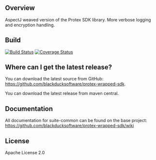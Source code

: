 ## Overview ##
AspectJ weaved version of the Protex SDK library.  More verbose logging and encryption handling. 

## Build ##

[![Build Status](https://travis-ci.org/blackducksoftware/protex-wrapped-sdk.svg?branch=master)](https://travis-ci.org/blackducksoftware/protex-wrapped-sdk)
[![Coverage Status](https://coveralls.io/repos/github/blackducksoftware/protex-wrapped-sdk/badge.svg?branch=master)](https://coveralls.io/github/blackducksoftware/protex-wrapped-sdk?branch=master)

## Where can I get the latest release? ##
You can download the latest source from GitHub: https://github.com/blackducksoftware/protex-wrapped-sdk. 

You can download the latest release from maven central.

## Documentation ##
All documentation for suite-common can be found on the base project:  https://github.com/blackducksoftware/protex-wrapped-sdk/wiki

## License ##
Apache License 2.0 
